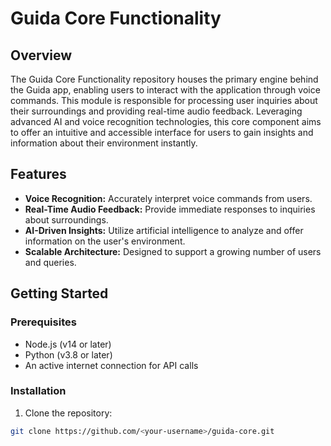 # Guida Core Functionality

## Overview

The Guida Core Functionality repository houses the primary engine behind the Guida app, enabling users to interact with the application through voice commands. This module is responsible for processing user inquiries about their surroundings and providing real-time audio feedback. Leveraging advanced AI and voice recognition technologies, this core component aims to offer an intuitive and accessible interface for users to gain insights and information about their environment instantly.

## Features

- **Voice Recognition:** Accurately interpret voice commands from users.
- **Real-Time Audio Feedback:** Provide immediate responses to inquiries about surroundings.
- **AI-Driven Insights:** Utilize artificial intelligence to analyze and offer information on the user's environment.
- **Scalable Architecture:** Designed to support a growing number of users and queries.

## Getting Started

### Prerequisites

- Node.js (v14 or later)
- Python (v3.8 or later)
- An active internet connection for API calls

### Installation

1. Clone the repository:
```bash
git clone https://github.com/<your-username>/guida-core.git

